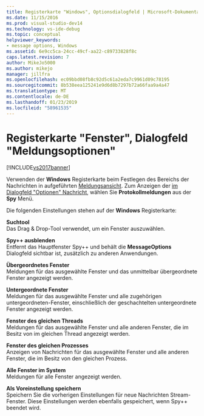 ```yaml
---
title: Registerkarte "Windows", Optionsdialogfeld | Microsoft-Dokumentation
ms.date: 11/15/2016
ms.prod: visual-studio-dev14
ms.technology: vs-ide-debug
ms.topic: conceptual
helpviewer_keywords:
- message options, Windows
ms.assetid: 6e9cc5ca-24cc-49cf-aa22-c89733828f8c
caps.latest.revision: 7
author: MikeJo5000
ms.author: mikejo
manager: jillfra
ms.openlocfilehash: ec09bbd08fb8c92d5c61a2eda7c9961d09c78195
ms.sourcegitcommit: 8b538eea125241e9d6d8b7297b72a66faa9a4a47
ms.translationtype: MT
ms.contentlocale: de-DE
ms.lasthandoff: 01/23/2019
ms.locfileid: "58961535"
---
```

# <a name="windows-tab-message-options-dialog-box"></a>Registerkarte "Fenster", Dialogfeld "Meldungsoptionen"
[!INCLUDE[vs2017banner](../includes/vs2017banner.md)]

Verwenden der **Windows** Registerkarte beim Festlegen des Bereichs der Nachrichten in aufgeführten [Meldungsansicht](../debugger/messages-view.md). Zum Anzeigen der [im Dialogfeld "Optionen" Nachricht](../debugger/message-options-dialog-box.md), wählen Sie **Protokollmeldungen** aus der **Spy** Menü.  
  
 Die folgenden Einstellungen stehen auf der **Windows** Registerkarte:  
  
 **Suchtool**  
 Das Drag & Drop-Tool verwendet, um ein Fenster auszuwählen.  
  
 **Spy++ ausblenden**  
 Entfernt das Hauptfenster Spy++ und behält die **MessageOptions** Dialogfeld sichtbar ist, zusätzlich zu anderen Anwendungen.  
  
 **Übergeordnetes Fenster**  
 Meldungen für das ausgewählte Fenster und das unmittelbar übergeordnete Fenster angezeigt werden.  
  
 **Untergeordnete Fenster**  
 Meldungen für das ausgewählte Fenster und alle zugehörigen untergeordneten-Fenster, einschließlich der geschachtelten untergeordnete Fenster angezeigt werden.  
  
 **Fenster des gleichen Threads**  
 Meldungen für das ausgewählte Fenster und alle anderen Fenster, die im Besitz von im gleichen Thread angezeigt werden.  
  
 **Fenster des gleichen Prozesses**  
 Anzeigen von Nachrichten für das ausgewählte Fenster und alle anderen Fenster, die im Besitz von den gleichen Prozess.  
  
 **Alle Fenster im System**  
 Meldungen für alle Fenster angezeigt werden.  
  
 **Als Voreinstellung speichern**  
 Speichern Sie die vorherigen Einstellungen für neue Nachrichten Stream-Fenster. Diese Einstellungen werden ebenfalls gespeichert, wenn Spy++ beendet wird.
